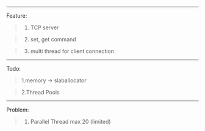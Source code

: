 ----
Feature:
> 1. TCP server

> 2. set, get command

> 3. multi thread for client connection


-----
Todo:
> 1.memory -> slaballocator

> 2.Thread Pools

----
Problem:
> 1. Parallel Thread max 20 (limited)